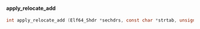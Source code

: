 


#### apply_relocate_add

```c
int apply_relocate_add (Elf64_Shdr *sechdrs, const char *strtab, unsigned int symindex, unsigned int relsec, struct module *me);
```
